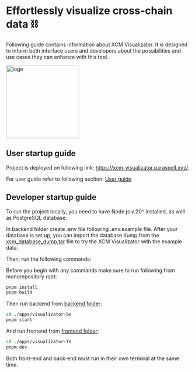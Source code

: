 # Effortlessly visualize cross-chain data ⛓️

Following guide contains information about XCM Visualizator. It is designed to inform both interface users and developers about the possibilities and use cases they can enhance with this tool.

<img width="200" alt="logo" src="https://github.com/paraspell/xcm-tools/assets/55763425/2a2a071d-32c5-4fea-a6cb-fc5177c73548">

## User startup guide

Project is deployed on following link: https://xcm-visualizator.paraspell.xyz/.

For user guide refer to following section: [User guide](https://paraspell.github.io/docs/visualizator/user-guide.html)

## Developer startup guide
To run the project locally, you need to have Node.js v.20^ installed, as well as PostgreSQL database.

In backend folder create .env file following .env.example file. After your database is set up, you can import the database dump from the [xcm_database_dump.tar](https://drive.google.com/file/d/1mBYi9zh8iuEWtQtcZdg-sgGtRwJFRLje/view?usp=sharing) file to try the XCM Visualizator with the example data.

Then, run the following commands:

Before you begin with any commands make sure to run following from monorepository root:

```bash
pnpm install
pnpm build
```

Then run backend from [backend folder](https://github.com/paraspell/xcm-tools/tree/main/apps/visualizator-be):

```bash
cd ./apps/visualizator-be
pnpm start
```

And run frontend from [frontend folder](https://github.com/paraspell/xcm-tools/tree/main/apps/visualizator-fe):

```bash
cd ./apps/visualizator-fe
pnpm dev
```

Both front-end and back-end must run in their own terminal at the same time.